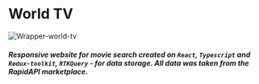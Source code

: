 # World TV


![Wrapper-world-tv](https://user-images.githubusercontent.com/80784389/203282423-ba80f4a8-d501-4bee-ac0e-b8862a303c09.jpg)

##### Responsive website for movie search created on `React`, `Typescript` and `Redux-toolkit`, `RTKQuery` - for data storage. All data was taken from the RapidAPI marketplace.
